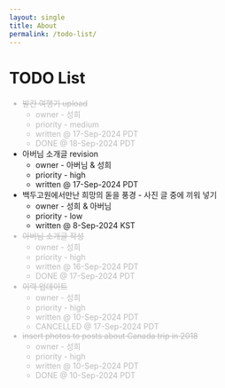 ```yaml
---
layout: single
title: About
permalink: /todo-list/
---
```


<head>
	<link rel="stylesheet" href="/resource/styles.css">
</head>

<h1 id="todo-list">TODO List</h1>

<ul>
<font color="#bbb">
<li>
	<s>발칸 여행기 upload</s>
	<ul>
	<li>
		owner - 성희
	</li>
	<li>
		priority - medium
	</li>
	<li>
		written @ 17-Sep-2024 PDT
	</li>
	<li>
		DONE @ 18-Sep-2024 PDT
	</li>
	</ul>
</li>
</font>

<li>
	아버님 소개글 revision
	<ul>
	<li>
		owner - 아버님 &amp; 성희
	</li>
	<li>
		priority - high
	</li>
	<li>
		written @ 17-Sep-2024 PDT
	</li>
	</ul>
</li>

<li>
	백두고원에서만난 희망의 돋을 풍경 - 사진 글 중에 끼워 넣기
	<ul>
	<li>
		owner - 성희 &amp; 아버님
	</li>
	<li>
		priority - low
	</li>
	<li>
		written @ 8-Sep-2024 KST
	</li>
	</ul>
</li>

<font color="#bbb">
<li>
	<s>아버님 소개글 작성</s>
	<ul>
	<li>
		owner - 성희
	</li>
	<li>
		priority - high
	</li>
	<li>
		written @ 16-Sep-2024 PDT
	</li>
	<li>
		DONE @ 17-Sep-2024 PDT
	</li>
	</ul>
</li>
</font>

<font color="#bbb">
<li>
	<s>이력 업데이트</s>
	<ul>
	<li>
		owner - 성희
	</li>
	<li>
		priority - high
	</li>
	<li>
		written @ 10-Sep-2024 PDT
	</li>
	<li>
		CANCELLED @ 17-Sep-2024 PDT
	</li>
	</ul>
</li>
</font>

<font color="#bbb">
<li>
	<s>insert photos to posts about Canada trip in 2018</s>
	<ul>
	<li>
		owner - 성희
	</li>
	<li>
		priority - high
	</li>
	<li>
		written @ 10-Sep-2024 PDT
	</li>
	<li>
		DONE @ 10-Sep-2024 PDT
	</li>
	</ul>
</li>
</font>
</ul>
